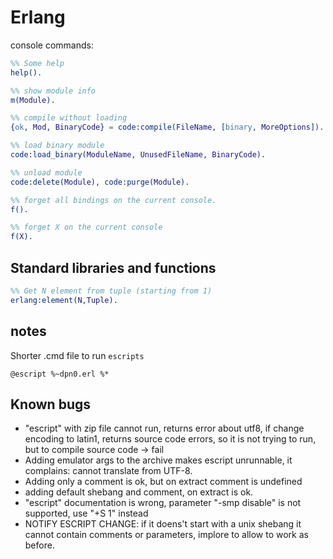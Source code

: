 # Erlang

console commands:

```erlang
%% Some help
help().

%% show module info
m(Module).

%% compile without loading
{ok, Mod, BinaryCode} = code:compile(FileName, [binary, MoreOptions]).

%% load binary module
code:load_binary(ModuleName, UnusedFileName, BinaryCode).

%% unload module 
code:delete(Module), code:purge(Module).

%% forget all bindings on the current console.
f().

%% forget X on the current console
f(X).
```

## Standard libraries and functions

```erlang
%% Get N element from tuple (starting from 1)
erlang:element(N,Tuple).

```

## notes

Shorter .cmd file to run `escripts`

	@escript %~dpn0.erl %*

## Known bugs

* "escript" with zip file cannot run, returns error about utf8, if change encoding to latin1, returns source code errors, so it is not trying to run, but to compile source code -> fail
* Adding emulator args to the archive makes escript unrunnable, it complains: cannot translate from UTF-8.
* Adding only a comment is ok, but on extract comment is undefined
* adding default shebang and comment, on extract is ok.
* "escript" documentation is wrong, parameter "-smp disable" is not supported, use "+S 1" instead
* NOTIFY ESCRIPT CHANGE: if it doens't start with a unix shebang it cannot contain comments or parameters, implore to allow to work as before.
